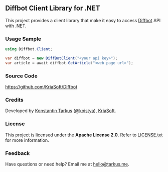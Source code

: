 ## Diffbot Client Library for .NET

This project provides a client library that make it easy to access [Diffbot](http://www.diffbot.com) API with .NET.

### Usage Sample

```csharp
using Diffbot.Client;

var diffbot = new DiffBotClient("<your api key>");
var article = await diffbot.GetArticle("<web page url>");
```

### Source Code

https://github.com/KriaSoft/Diffbot

### Credits

Developed by [Konstantin Tarkus](http://tarkus.me) ([@koistya](https://angel.co/koistya)), [KriaSoft](http://www.kriasoft.com).

### License

This project is licensed under the **Apache License 2.0**. Refer to
[LICENSE.txt](https://github.com/KriaSoft/Diffbot/blob/master/LICENSE.txt) for more information.

### Feedback

Have questions or need help? Email me at [hello@tarkus.me](mailto:hello@tarkus.me?title=DIffbot+on+GitHub).